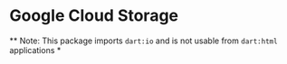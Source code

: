 # Google Cloud Storage #

** Note: This package imports `dart:io` and is not usable from `dart:html` applications *